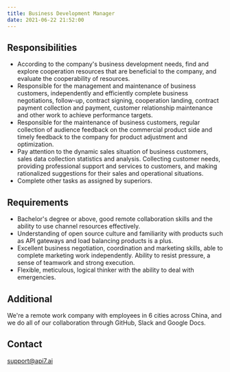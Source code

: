 ```yaml
---
title: Business Development Manager
date: 2021-06-22 21:52:00
---
```


## Responsibilities

- According to the company's business development needs, find and explore cooperation resources that are beneficial to the company, and evaluate the cooperability of resources.
- Responsible for the management and maintenance of business customers, independently and efficiently complete business negotiations, follow-up, contract signing, cooperation landing, contract payment collection and payment, customer relationship maintenance and other work to achieve performance targets.
- Responsible for the maintenance of business customers, regular collection of audience feedback on the commercial product side and timely feedback to the company for product adjustment and optimization.
- Pay attention to the dynamic sales situation of business customers, sales data collection statistics and analysis. Collecting customer needs, providing professional support and services to customers, and making rationalized suggestions for their sales and operational situations.
- Complete other tasks as assigned by superiors.

## Requirements

- Bachelor's degree or above, good remote collaboration skills and the ability to use channel resources effectively.
- Understanding of open source culture and familiarity with products such as API gateways and load balancing products is a plus.
- Excellent business negotiation, coordination and marketing skills, able to complete marketing work independently. Ability to resist pressure, a sense of teamwork and strong execution.
- Flexible, meticulous, logical thinker with the ability to deal with emergencies.

## Additional

We're a remote work company with employees in 6 cities across China, and we do all of our collaboration through GitHub, Slack and Google Docs.

## Contact

[support@api7.ai](mailto:support@api7.ai)
